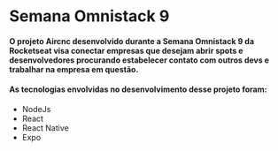 # Semana Omnistack 9
 #### O projeto Aircnc desenvolvido durante a Semana Omnistack 9 da Rocketseat visa conectar empresas que desejam abrir spots e desenvolvedores procurando estabelecer contato com outros devs e trabalhar na empresa em questão.
  
#### As tecnologias envolvidas no desenvolvimento desse projeto foram:
<ul>
<li> NodeJs </li>
<li> React </li>
<li> React Native </li>
<li> Expo </li>
<ul>

